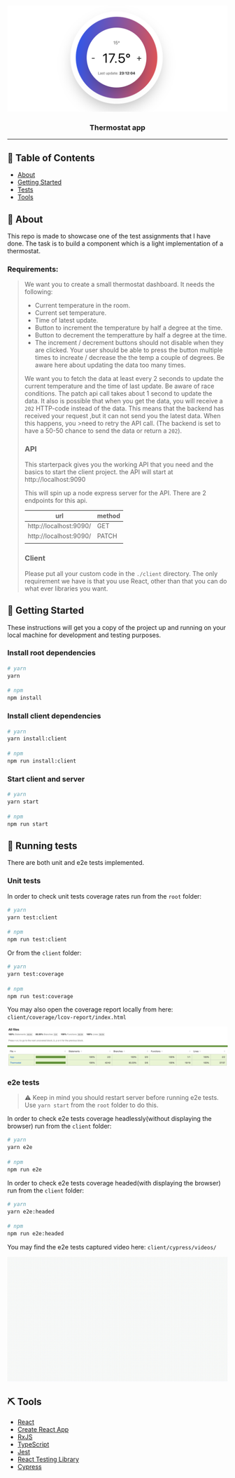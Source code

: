 <p align="center">
  <img src="screenshot.png" alt="Thermostat app screenshot">
</p>
<h3 align="center">Thermostat app</h3>

---

## 📝 Table of Contents

- [About](#about)
- [Getting Started](#getting_started)
- [Tests](#tests)
- [Tools](#tools)

## 🧐 About <a name = "about"></a>

This repo is made to showcase one of the test assignments that I have done. The task is to build a component which is a light implementation of a thermostat.

### Requirements:

> We want you to create a small thermostat dashboard.
> It needs the following:
>
> - Current temperature in the room.
> - Current set temperature.
> - Time of latest update.
> - Button to increment the temperature by half a degree at the time.
> - Button to decrement the temperatture by half a degree at the time.
> - The increment / decrement buttons should not disable when they are clicked. Your user should be able to press the button multiple times to increate / decrease the the temp a couple of degrees. Be aware here about updating the data too many times.
>
> We want you to fetch the data at least every 2 seconds to update the current temperature and the time of last update.
> Be aware of race conditions. The patch api call takes about 1 second to update the data.
> It also is possible that when you get the data, you will receive a `202` HTTP-code instead of the data.
> This means that the backend has received your request ,but it can not send you the latest data. When this happens, you >need to retry the API call. (The backend is set to have a 50-50 chance to send the data or return a `202`).
>
> ### API
>
> This starterpack gives you the working API that you need and the basics to start the client project.
> the API will start at http://localhost:9090
>
> This will spin up a node express server for the API.
> There are 2 endpoints for this api.
>
> | url                    | method |
> | ---------------------- | ------ |
> | http://localhost:9090/ | GET    |
> | http://localhost:9090/ | PATCH  |
> |                        |        |
>
> ### Client
>
> Please put all your custom code in the `./client` directory.
> The only requirement we have is that you use React, other than that you can do what ever libraries you want.

## 🏁 Getting Started <a name = "getting_started"></a>

These instructions will get you a copy of the project up and running on your local machine for
development and testing purposes.

### Install root dependencies

```sh
# yarn
yarn

# npm
npm install
```

### Install client dependencies

```sh
# yarn
yarn install:client

# npm
npm run install:client
```

### Start client and server

```sh
# yarn
yarn start

# npm
npm run start
```

## 🔧 Running tests <a name = "tests"></a>

There are both unit and e2e tests implemented.

### Unit tests

In order to check unit tests coverage rates run from the `root` folder:

```sh
# yarn
yarn test:client

# npm
npm run test:client
```

Or from the `client` folder:

```sh
# yarn
yarn test:coverage

# npm
npm run test:coverage
```

You may also open the coverage report locally from here:
`client/coverage/lcov-report/index.html`

<img src="unit-report.png" alt="Unit tests report screenshot">

### e2e tests

> ⚠️ Keep in mind you should restart server before running e2e tests.
> Use `yarn start` from the `root` folder to do this.

In order to check e2e tests coverage headlessly(without displaying the browser) run from the `client` folder:

```sh
# yarn
yarn e2e

# npm
npm run e2e
```

In order to check e2e tests coverage headed(with displaying the browser) run from the `client` folder:

```sh
# yarn
yarn e2e:headed

# npm
npm run e2e:headed
```

You may find the e2e tests captured video here: `client/cypress/videos/`

<img src="e2e-report.gif" alt="e2e tests report screenshot">

## ⛏️ Tools <a name = "tools"></a>

- [React](https://reactjs.org/)
- [Create React App](https://create-react-app.dev/)
- [RxJS](https://rxjs-dev.firebaseapp.com/)
- [TypeScript](https://www.typescriptlang.org/)
- [Jest](https://jestjs.io/)
- [React Testing Library](https://testing-library.com/docs/react-testing-library/intro)
- [Cypress](https://www.cypress.io/)

